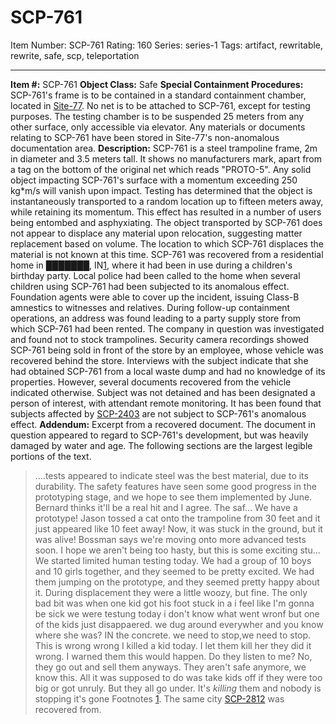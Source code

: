 # SCP-761
Item Number: SCP-761
Rating: 160
Series: series-1
Tags: artifact, rewritable, rewrite, safe, scp, teleportation

---

**Item #:** SCP-761
**Object Class:** Safe
**Special Containment Procedures:** SCP-761's frame is to be contained in a standard containment chamber, located in [Site-77](/secure-facility-dossier-site-77). No net is to be attached to SCP-761, except for testing purposes. The testing chamber is to be suspended 25 meters from any other surface, only accessible via elevator. Any materials or documents relating to SCP-761 have been stored in Site-77's non-anomalous documentation area.
**Description:** SCP-761 is a steel trampoline frame, 2m in diameter and 3.5 meters tall. It shows no manufacturers mark, apart from a tag on the bottom of the original net which reads "PROTO-5".
Any solid object impacting SCP-761's surface with a momentum exceeding 250 kg*m/s will vanish upon impact. Testing has determined that the object is instantaneously transported to a random location up to fifteen meters away, while retaining its momentum. This effect has resulted in a number of users being entombed and asphyxiating. The object transported by SCP-761 does not appear to displace any material upon relocation, suggesting matter replacement based on volume. The location to which SCP-761 displaces the material is not known at this time.
SCP-761 was recovered from a residential home in ███████, IN[1](javascript:;), where it had been in use during a children's birthday party. Local police had been called to the home when several children using SCP-761 had been subjected to its anomalous effect. Foundation agents were able to cover up the incident, issuing Class-B amnestics to witnesses and relatives. During follow-up containment operations, an address was found leading to a party supply store from which SCP-761 had been rented.
The company in question was investigated and found not to stock trampolines. Security camera recordings showed SCP-761 being sold in front of the store by an employee, whose vehicle was recovered behind the store. Interviews with the subject indicate that she had obtained SCP-761 from a local waste dump and had no knowledge of its properties. However, several documents recovered from the vehicle indicated otherwise. Subject was not detained and has been designated a person of interest, with attendant remote monitoring.
It has been found that subjects affected by [SCP-2403](/scp-2403) are not subject to SCP-761's anomalous effect.
**Addendum:** Excerpt from a recovered document. The document in question appeared to regard to SCP-761's development, but was heavily damaged by water and age. The following sections are the largest legible portions of the text.
> ….tests appeared to indicate steel was the best material, due to its durability. The safety features have seen some good progress in the prototyping stage, and we hope to see them implemented by June. Bernard thinks it'll be a real hit and I agree. The saf…
> We have a prototype! Jason tossed a cat onto the trampoline from 30 feet and it just appeared like 10 feet away! Now, it was stuck in the ground, but it was alive! Bossman says we're moving onto more advanced tests soon. I hope we aren't being too hasty, but this is some exciting stu…
> We started limited human testing today. We had a group of 10 boys and 10 girls together, and they seemed to be pretty excited. We had them jumping on the prototype, and they seemed pretty happy about it. During displacement they were a little woozy, but fine. The only bad bit was when one kid got his foot stuck in a
> i feel like I'm gonna be sick we were testung today i don't know what went wronf but one of the kids just disappaered. we dug around everywher and you know where she was? IN the concrete. we need to stop,we need to stop. This is wrong wrong I killed a kid today. I let them kill her
> they did it wrong. I warned them this would happen. Do they listen to me? No, they go out and sell them anyways. They aren't safe anymore, we know this. All it was supposed to do was take kids off if they were too big or got unruly. But they all go under. It's _killing_ them and nobody is stopping
> it's gone
Footnotes
[1](javascript:;). The same city [SCP-2812](/scp-2812) was recovered from.